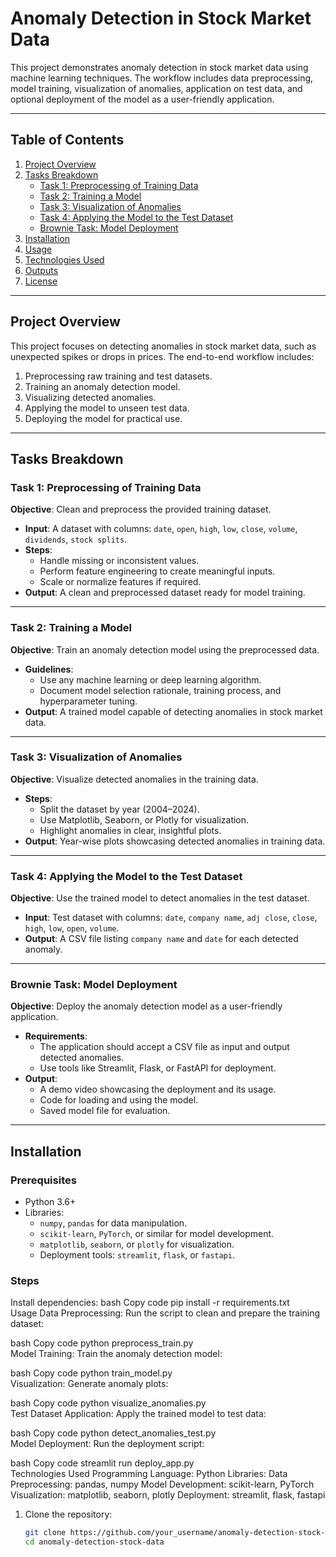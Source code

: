 # Anomaly Detection in Stock Market Data  

This project demonstrates anomaly detection in stock market data using machine learning techniques. The workflow includes data preprocessing, model training, visualization of anomalies, application on test data, and optional deployment of the model as a user-friendly application.  

---

## Table of Contents  

1. [Project Overview](#project-overview)  
2. [Tasks Breakdown](#tasks-breakdown)  
   - [Task 1: Preprocessing of Training Data](#task-1-preprocessing-of-training-data)  
   - [Task 2: Training a Model](#task-2-training-a-model)  
   - [Task 3: Visualization of Anomalies](#task-3-visualization-of-anomalies)  
   - [Task 4: Applying the Model to the Test Dataset](#task-4-applying-the-model-to-the-test-dataset)  
   - [Brownie Task: Model Deployment](#brownie-task-model-deployment)  
3. [Installation](#installation)  
4. [Usage](#usage)  
5. [Technologies Used](#technologies-used)  
6. [Outputs](#outputs)  
7. [License](#license)  

---

## Project Overview  

This project focuses on detecting anomalies in stock market data, such as unexpected spikes or drops in prices. The end-to-end workflow includes:  
1. Preprocessing raw training and test datasets.  
2. Training an anomaly detection model.  
3. Visualizing detected anomalies.  
4. Applying the model to unseen test data.  
5. Deploying the model for practical use.  

---

## Tasks Breakdown  

### Task 1: Preprocessing of Training Data  

**Objective**: Clean and preprocess the provided training dataset.  
- **Input**: A dataset with columns: `date`, `open`, `high`, `low`, `close`, `volume`, `dividends`, `stock splits`.  
- **Steps**:  
  - Handle missing or inconsistent values.  
  - Perform feature engineering to create meaningful inputs.  
  - Scale or normalize features if required.  
- **Output**: A clean and preprocessed dataset ready for model training.  

---

### Task 2: Training a Model  

**Objective**: Train an anomaly detection model using the preprocessed data.  
- **Guidelines**:  
  - Use any machine learning or deep learning algorithm.  
  - Document model selection rationale, training process, and hyperparameter tuning.  
- **Output**: A trained model capable of detecting anomalies in stock market data.  

---

### Task 3: Visualization of Anomalies  

**Objective**: Visualize detected anomalies in the training data.  
- **Steps**:  
  - Split the dataset by year (2004–2024).  
  - Use Matplotlib, Seaborn, or Plotly for visualization.  
  - Highlight anomalies in clear, insightful plots.  
- **Output**: Year-wise plots showcasing detected anomalies in training data.  

---

### Task 4: Applying the Model to the Test Dataset  

**Objective**: Use the trained model to detect anomalies in the test dataset.  
- **Input**: Test dataset with columns: `date`, `company name`, `adj close`, `close`, `high`, `low`, `open`, `volume`.  
- **Output**: A CSV file listing `company name` and `date` for each detected anomaly.  

---

### Brownie Task: Model Deployment  

**Objective**: Deploy the anomaly detection model as a user-friendly application.  
- **Requirements**:  
  - The application should accept a CSV file as input and output detected anomalies.  
  - Use tools like Streamlit, Flask, or FastAPI for deployment.  
- **Output**:  
  - A demo video showcasing the deployment and its usage.  
  - Code for loading and using the model.  
  - Saved model file for evaluation.  

---

## Installation  

### Prerequisites  

- Python 3.6+  
- Libraries:  
  - `numpy`, `pandas` for data manipulation.  
  - `scikit-learn`, `PyTorch`, or similar for model development.  
  - `matplotlib`, `seaborn`, or `plotly` for visualization.  
  - Deployment tools: `streamlit`, `flask`, or `fastapi`.  

### Steps  
Install dependencies:
bash
Copy code
pip install -r requirements.txt  
Usage
Data Preprocessing: Run the script to clean and prepare the training dataset:

bash
Copy code
python preprocess_train.py  
Model Training: Train the anomaly detection model:

bash
Copy code
python train_model.py  
Visualization: Generate anomaly plots:

bash
Copy code
python visualize_anomalies.py  
Test Dataset Application: Apply the trained model to test data:

bash
Copy code
python detect_anomalies_test.py  
Model Deployment: Run the deployment script:

bash
Copy code
streamlit run deploy_app.py  
Technologies Used
Programming Language: Python
Libraries:
Data Preprocessing: pandas, numpy
Model Development: scikit-learn, PyTorch
Visualization: matplotlib, seaborn, plotly
Deployment: streamlit, flask, fastapi

1. Clone the repository:  
   ```bash  
   git clone https://github.com/your_username/anomaly-detection-stock-data.git  
   cd anomaly-detection-stock-data  

